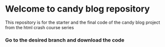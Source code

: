 # Welcome to candy blog repository

This repository is for the starter and the final code of the candy blog project from the html crash course series

### Go to the desired branch and download the code